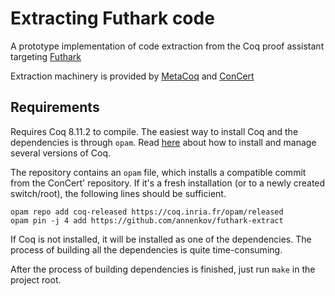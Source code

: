 # Extracting Futhark code

A prototype implementation of code extraction from the Coq proof assistant targeting [Futhark](https://futhark-lang.org/)

Extraction machinery is provided by [MetaCoq](https://github.com/MetaCoq/metacoq/) and [ConCert](https://github.com/AU-COBRA/ConCert)

## Requirements

Requires Coq 8.11.2 to compile.
The easiest way to install Coq and the dependencies is through `opam`.
Read [here](https://coq.inria.fr/opam-using.html) about how to install and manage several versions of Coq.

The repository contains an `opam` file, which installs a compatible commit from the ConCert' repository.
If it's a fresh installation (or to a newly created switch/root), the following lines should be sufficient.

```
opam repo add coq-released https://coq.inria.fr/opam/released
opam pin -j 4 add https://github.com/annenkov/futhark-extract
```

If Coq is not installed, it will be installed as one of the dependencies.
The process of building all the dependencies is quite time-consuming.

After the process of building dependencies is finished, just run `make` in the project root.
